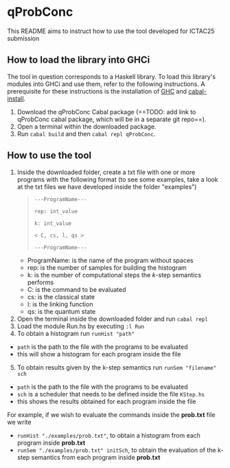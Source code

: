 # qProbConc

This README aims to instruct how to use the tool developed for ICTAC25 submission

## How to load the library into GHCi

The tool in question corresponds to a Haskell library. To load this library's modules into GHCi and use them, refer to the following instructions. A prerequisite for these instructions is the installation of [GHC](https://www.haskell.org/ghc/) and [cabal-install](https://cabal.readthedocs.io/en/stable/).

1. Download the qProbConc Cabal package (==TODO: add link to qProbConc cabal package, which will be in a separate git repo==).
2. Open a terminal within the downloaded package.
3. Run ``cabal build`` and then ``cabal repl qProbConc``.


## How to use the tool

1. Inside the downloaded folder, create a txt file with one or more programs with the following format
(to see some examples, take a look at the txt files we have developed inside the folder "examples")
   >``---ProgramName---``
   >
   >``rep: int_value``
   >
   >``k: int_value``
   >
   >``< C, cs, l, qs >``
   >
   >``---ProgramName---``
    - ProgramName: is the name of the program without spaces
    - rep: is the number of samples for building the histogram
    - k: is the number of computational steps the $k$-step semantics performs
    - C: is the command to be evaluated
    - cs: is the classical state
    - l: is the linking function
    - qs: is the quantum state
2. Open the terminal inside the downloaded folder and run ``cabal repl``
3. Load the module Run.hs by executing ``:l Run``
4. To obtain a histogram run ``runHist "path"``
  - ``path`` is the path to the file with the programs to be evaluated
  - this will show a histogram for each program inside the file 
5. To obtain results given by the k-step semantics run ``runSem "filename" sch``
  - ``path`` is the path to the file with the programs to be evaluated
  - ``sch`` is a scheduler that needs to be defined inside the file ``KStep.hs``
  - this shows the results obtained for each program inside the file

For example, if we wish to evaluate the commands inside the **prob.txt** file we write 
- ``runHist "./examples/prob.txt"``, to obtain a histogram from each program inside **prob.txt**
- ``runSem "./examples/prob.txt" initSch``, to obtain the evaluation of the k-step semantics from each program inside **prob.txt**

